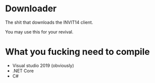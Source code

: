 # Downloader
The shit that downloads the INVIT14 client.

You may use this for your revival.

# What you fucking need to compile
* Visual studio 2019 (obviously)
* .NET Core
* C#
